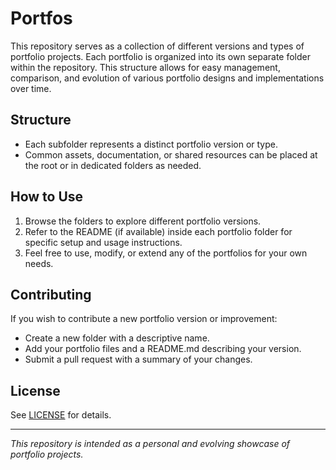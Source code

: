 # Portfos

This repository serves as a collection of different versions and types of portfolio projects. Each portfolio is organized into its own separate folder within the repository. This structure allows for easy management, comparison, and evolution of various portfolio designs and implementations over time.

## Structure
- Each subfolder represents a distinct portfolio version or type.
- Common assets, documentation, or shared resources can be placed at the root or in dedicated folders as needed.

## How to Use
1. Browse the folders to explore different portfolio versions.
2. Refer to the README (if available) inside each portfolio folder for specific setup and usage instructions.
3. Feel free to use, modify, or extend any of the portfolios for your own needs.

## Contributing
If you wish to contribute a new portfolio version or improvement:
- Create a new folder with a descriptive name.
- Add your portfolio files and a README.md describing your version.
- Submit a pull request with a summary of your changes.

## License
See [LICENSE](LICENSE) for details.

---

*This repository is intended as a personal and evolving showcase of portfolio projects.*